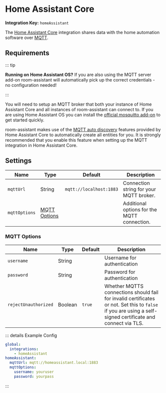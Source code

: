 # Home Assistant Core

**Integration Key:** `homeAssistant`

The [Home Assistant Core](https://www.home-assistant.io) integration shares data with the home automation software over [MQTT](https://www.home-assistant.io/integrations/mqtt/).

## Requirements

::: tip

**Running on Home Assistant OS?** If you are also using the MQTT server add-on room-assistant will automatically pick up the correct credentials - no configuration needed!

:::

You will need to setup an MQTT broker that both your instance of Home Assistant Core and all instances of room-assistant can connect to. If you are using Home Assistant OS you can install the [official mosquitto add-on](https://github.com/home-assistant/hassio-addons/tree/master/mosquitto) to get started quickly.

room-assistant makes use of the [MQTT auto discovery](https://www.home-assistant.io/docs/mqtt/discovery/) features provided by Home Assistant Core to automatically create all entities for you. It is strongly recommended that you enable this feature when setting up the MQTT integration in Home Assistant Core.

## Settings

| Name          | Type                          | Default                 | Description                                 |
| ------------- | ----------------------------- | ----------------------- | ------------------------------------------- |
| `mqttUrl`     | String                        | `mqtt://localhost:1883` | Connection string for your MQTT broker.     |
| `mqttOptions` | [MQTT Options](#mqtt-options) |                         | Additional options for the MQTT connection. |

### MQTT Options

| Name                 | Type    | Default | Description                                                  |
| -------------------- | ------- | ------- | ------------------------------------------------------------ |
| `username`           | String  |         | Username for authentication                                  |
| `password`           | String  |         | Password for authentication                                  |
| `rejectUnauthorized` | Boolean | `true`  | Whether MQTTS connections should fail for invalid certificates or not. Set this to `false` if you are using a self-signed certificate and connect via TLS. |

::: details Example Config

```yaml
global:
  integrations:
    - homeAssistant
homeAssistant:
  mqttUrl: mqtt://homeassistant.local:1883
  mqttOptions:
    username: youruser
    password: yourpass
```

:::